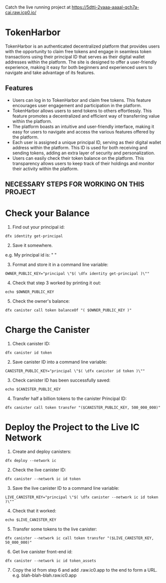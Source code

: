 Catch the live running project at https://5dttj-2yaaa-aaaal-qch7a-cai.raw.icp0.io/

# TokenHarbor

TokenHarbor is an authenticated decentralized platform that provides users with the opportunity to claim free tokens and engage in seamless token transactions using their principal ID that serves as their digital wallet addresses within the platform. The site is designed to offer a user-friendly experience, making it easy for both beginners and experienced users to navigate and take advantage of its features.

## Features

- Users can log in to TokenHarbor and claim free tokens. This feature encourages user engagement and participation in the platform.
- TokenHarbor allows users to send tokens to others effortlessly. This feature promotes a decentralized and efficient way of transferring value within the platform.
- The platform boasts an intuitive and user-friendly interface, making it easy for users to navigate and access the various features offered by the platform.
- Each user is assigned a unique principal ID, serving as their digital wallet address within the platform. This ID is used for both receiving and sending tokens, adding an extra layer of security and personalization.
- Users can easily check their token balance on the platform. This transparency allows users to keep track of their holdings and monitor their activity within the platform.

## NECESSARY STEPS FOR WORKING ON THIS PROJECT

# Check your Balance

1. Find out your principal id:

```
dfx identity get-principal
```

2. Save it somewhere.

e.g. My principal id is: " "

3. Format and store it in a command line variable:

```
OWNER_PUBLIC_KEY="principal \"$( \dfx identity get-principal )\""
```

4. Check that step 3 worked by printing it out:

```
echo $OWNER_PUBLIC_KEY
```

5. Check the owner's balance:

```
dfx canister call token balanceOf "( $OWNER_PUBLIC_KEY )"
```

# Charge the Canister

1. Check canister ID:

```
dfx canister id token
```

2. Save canister ID into a command line variable:

```
CANISTER_PUBLIC_KEY="principal \"$( \dfx canister id token )\""
```

3. Check canister ID has been successfully saved:

```
echo $CANISTER_PUBLIC_KEY
```

4. Transfer half a billion tokens to the canister Principal ID:

```
dfx canister call token transfer "($CANISTER_PUBLIC_KEY, 500_000_000)"
```

# Deploy the Project to the Live IC Network

1. Create and deploy canisters:

```
dfx deploy --network ic
```

2. Check the live canister ID:

```
dfx canister --network ic id token
```

3. Save the live canister ID to a command line variable:

```
LIVE_CANISTER_KEY="principal \"$( \dfx canister --network ic id token )\""
```

4. Check that it worked:

```
echo $LIVE_CANISTER_KEY
```

5. Transfer some tokens to the live canister:

```
dfx canister --network ic call token transfer "($LIVE_CANISTER_KEY, 50_000_000)"
```

6. Get live canister front-end id:

```
dfx canister --network ic id token_assets
```

7. Copy the id from step 6 and add .raw.ic0.app to the end to form a URL.
   e.g. blah-blah-blah.raw.ic0.app

